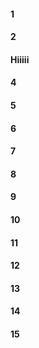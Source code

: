 #### 1
#### 2
#### Hiiiii
#### 4
#### 5
#### 6
#### 7
#### 8
#### 9
#### 10
#### 11
#### 12
#### 13
#### 14
#### 15